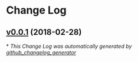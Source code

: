 # Change Log

## [v0.0.1](https://github.com/bilby91/sdev.sh/tree/v0.0.1) (2018-02-28)


\* *This Change Log was automatically generated by [github_changelog_generator](https://github.com/skywinder/Github-Changelog-Generator)*